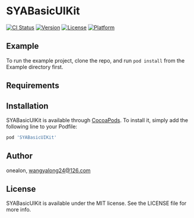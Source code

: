 # SYABasicUIKit

[![CI Status](https://img.shields.io/travis/onealon/SYABasicUIKit.svg?style=flat)](https://travis-ci.org/onealon/SYABasicUIKit)
[![Version](https://img.shields.io/cocoapods/v/SYABasicUIKit.svg?style=flat)](https://cocoapods.org/pods/SYABasicUIKit)
[![License](https://img.shields.io/cocoapods/l/SYABasicUIKit.svg?style=flat)](https://cocoapods.org/pods/SYABasicUIKit)
[![Platform](https://img.shields.io/cocoapods/p/SYABasicUIKit.svg?style=flat)](https://cocoapods.org/pods/SYABasicUIKit)

## Example

To run the example project, clone the repo, and run `pod install` from the Example directory first.

## Requirements

## Installation

SYABasicUIKit is available through [CocoaPods](https://cocoapods.org). To install
it, simply add the following line to your Podfile:

```ruby
pod 'SYABasicUIKit'
```

## Author

onealon, wangyalong24@126.com

## License

SYABasicUIKit is available under the MIT license. See the LICENSE file for more info.
